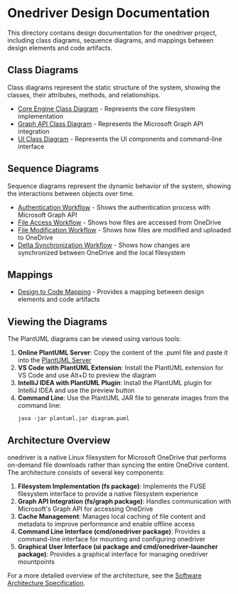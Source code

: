 # Onedriver Design Documentation

This directory contains design documentation for the onedriver project, including class diagrams, sequence diagrams, and mappings between design elements and code artifacts.

## Class Diagrams

Class diagrams represent the static structure of the system, showing the classes, their attributes, methods, and relationships.

- [Core Engine Class Diagram](../design/resources/core-engine-class-diagram.puml) - Represents the core filesystem implementation
- [Graph API Class Diagram](../design/resources/graph-api-class-diagram.puml) - Represents the Microsoft Graph API integration
- [UI Class Diagram](../design/resources/ui-class-diagram.puml) - Represents the UI components and command-line interface

## Sequence Diagrams

Sequence diagrams represent the dynamic behavior of the system, showing the interactions between objects over time.

- [Authentication Workflow](../design/resources/auth-sequence-diagram.puml) - Shows the authentication process with Microsoft Graph API
- [File Access Workflow](../design/resources/file-access-sequence-diagram.puml) - Shows how files are accessed from OneDrive
- [File Modification Workflow](../design/resources/file-modification-sequence-diagram.puml) - Shows how files are modified and uploaded to OneDrive
- [Delta Synchronization Workflow](../design/resources/delta-sync-sequence-diagram.puml) - Shows how changes are synchronized between OneDrive and the local filesystem

## Mappings

- [Design to Code Mapping](../implementation/design-to-code-mapping.md) - Provides a mapping between design elements and code artifacts

## Viewing the Diagrams

The PlantUML diagrams can be viewed using various tools:

1. **Online PlantUML Server**: Copy the content of the .puml file and paste it into the [PlantUML Server](http://www.plantuml.com/plantuml/uml/)
2. **VS Code with PlantUML Extension**: Install the PlantUML extension for VS Code and use Alt+D to preview the diagram
3. **IntelliJ IDEA with PlantUML Plugin**: Install the PlantUML plugin for IntelliJ IDEA and use the preview button
4. **Command Line**: Use the PlantUML JAR file to generate images from the command line:
   ```
   java -jar plantuml.jar diagram.puml
   ```

## Architecture Overview

onedriver is a native Linux filesystem for Microsoft OneDrive that performs on-demand file downloads rather than syncing the entire OneDrive content. The architecture consists of several key components:

1. **Filesystem Implementation (fs package)**: Implements the FUSE filesystem interface to provide a native filesystem experience
2. **Graph API Integration (fs/graph package)**: Handles communication with Microsoft's Graph API for accessing OneDrive
3. **Cache Management**: Manages local caching of file content and metadata to improve performance and enable offline access
4. **Command Line Interface (cmd/onedriver package)**: Provides a command-line interface for mounting and configuring onedriver
5. **Graphical User Interface (ui package and cmd/onedriver-launcher package)**: Provides a graphical interface for managing onedriver mountpoints

For a more detailed overview of the architecture, see the [Software Architecture Specification](../design/software-architecture-specification.md).
